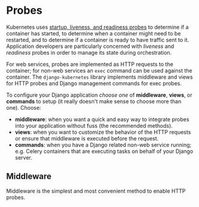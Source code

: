# Probes

Kubernetes uses [startup, liveness, and readiness probes](https://kubernetes.io/docs/concepts/configuration/liveness-readiness-startup-probes/) to determine if a container has started, to determine when a container might need to be restarted, and to determine if a container is ready to have traffic sent to it. Application developers are particularly concerned with _liveness_ and _readiness_ probes in order to manage its state during orchestration.

For web services, probes are implemented as HTTP requests to the container; for non-web services an `exec` command can be used against the container. The `django-kubernetes` library implements middleware and views for HTTP probes and Django management commands for exec probes.

To configure your Django application _choose one_ of **middleware**, **views**, or **commands** to setup (it really doesn't make sense to choose more than one). Choose:

- **middleware**: when you want a quick and easy way to integrate probes into your application without fuss (the recommended methods).
- **views**: when you want to customize the behavior of the HTTP requests or ensure that middleware is executed before the request.
- **commands**: when you have a Django related non-web service running; e.g. Celery containers that are executing tasks on behalf of your Django server.

## Middleware

Middleware is the simplest and most convenient method to enable HTTP probes.

